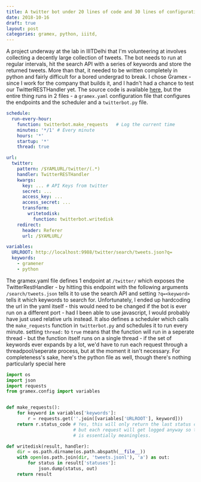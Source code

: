 ```yaml
---
title: A twitter bot under 20 lines of code and 30 lines of configuration
date: 2018-10-16
draft: true
layout: post
categories: gramex, python, iiitd,
---
```


A project underway at the lab in IIITDelhi that I'm volunteering at involves collecting a decently large collection of tweets. The bot needs to run at regular intervals, hit the search API with a series of keywords and store the returned tweets. More than that, it needed to be written completely in python and fairly difficult for a bored undergrad to break. I chose Gramex - since I work for the company that builds it, and I hadn't had a chance to test our TwitterRESTHandler yet. 
The source code is available [here](https://github.com/Hitkul/Twitter_gramex_test), but the entire thing runs in 2 files - a `gramex.yaml` configuration file that configures the endpoints and the scheduler and a `twitterbot.py` file.
```yaml
schedule:
  run-every-hour:
    function: twitterbot.make_requests   # Log the current time
    minutes: '*/1' # Every minute
    hours: '*'
    startup: '*'
    thread: true

url:
  twitter: 
    pattern: /$YAMLURL/twitter/(.*)
    handler: TwitterRESTHandler
    kwargs:
      key: ... # API Keys from twitter
      secret: ...
      access_key: ...
      access_secret: ...
      transform:
        writetodisk:
          function: twitterbot.writedisk
    redirect:
      header: Referer
      url: /$YAMLURL/

variables:
  URLROOT: http://localhost:9988/twitter/search/tweets.json?q=
  keywords:
    - gramener
    - python
```
The gramex.yaml file defines 1 endpoint at `/twitter/` which exposes the TwitterRestHandler - by hitting this endpoint with the following arguments `/search/tweets.json` tells it to use the search API and setting `?q=<keyword>` tells it which keywords to search for. Unfortunately, I ended up hardcoding the url in the yaml itself - this would need to be changed if the bot is ever run on a different port - had I been able to use javascript, I would probably have just used relative urls instead. 
It also defines a scheduler which calls the `make_requests` function in `twitterbot.py` and schedules it to run every minute. setting `thread:` to `true` means that the function will run in a seperate thread - but the function itself runs on a single thread - if the set of keywords ever expands by a lot, we'd have to run each request through a threadpool/seperate process, but at the moment it isn't necessary. 
For completeness's sake, here's the python file as well, though there's nothing particularly special here
```python
import os
import json
import requests
from gramex.config import variables


def make_requests():
    for keyword in variables['keywords']:
        r = requests.get(''.join([variables['URLROOT'], keyword]))
    return r.status_code # Yes, this will only return the last status code - 
                         # but each request will get logged anyway so this return 
                         # is essentially meaningless. 

def writedisk(result, handler):
    dir = os.path.dirname(os.path.abspath(__file__))
    with open(os.path.join(dir, 'tweets.jsonl'), 'a') as out:
        for status in result['statuses']:
            json.dump(status, out)
    return result
```